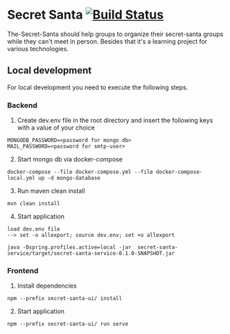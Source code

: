 # Secret Santa [![Build Status](https://travis-ci.org/MrTimeey/secret-santa.svg?branch=master)](https://travis-ci.org/MrTimeey/secret-santa)

The-Secret-Santa should help groups to organize their secret-santa groups while they can't meet in person. 
Besides that it's a learning project for various technologies.


## Local development
For local development you need to execute the following steps.
### Backend
1. Create dev.env file in the root directory and insert the following keys with a value of your choice
```
MONGODB_PASSWORD=<password for mongo db>
MAIL_PASSWORD=<password for smtp-user>
```
2. Start mongo db via docker-compose
```shell
docker-compose --file docker-compose.yml --file docker-compose-local.yml up -d mongo-database
```
3. Run maven clean install
```shell
mvn clean install
```
4. Start application
```shell
load dev.env file 
--> set -o allexport; source dev.env; set +o allexport
```
```shell
java -Dspring.profiles.active=local -jar  secret-santa-service/target/secret-santa-service-0.1.0-SNAPSHOT.jar
```

### Frontend
1. Install dependencies
```shell
npm --prefix secret-santa-ui/ install
```
2. Start application
```shell
npm --prefix secret-santa-ui/ run serve
```
